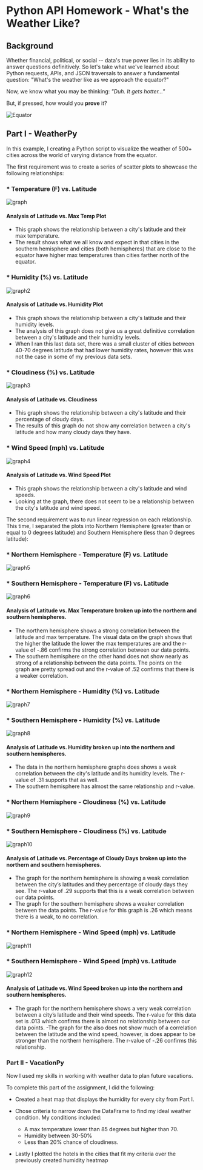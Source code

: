 # Python API Homework - What's the Weather Like?

## Background

Whether financial, political, or social -- data's true power lies in its ability to answer questions definitively. So let's take what we've learned about Python requests, APIs, and JSON traversals to answer a fundamental question: "What's the weather like as we approach the equator?"

Now, we know what you may be thinking: _"Duh. It gets hotter..."_

But, if pressed, how would you **prove** it?

![Equator](Images/equatorsign.png)


## Part I - WeatherPy

In this example, I creating a Python script to visualize the weather of 500+ cities across the world of varying distance from the equator.

The first requirement was to create a series of scatter plots to showcase the following relationships:

### * Temperature (F) vs. Latitude
![graph](output_data/Fig1.png)

#### Analysis of Latitude vs. Max Temp Plot
- This graph shows the relationship between a city's latitude and their max temperature.
- The result shows what we all know and expect in that cities in the southern hemisphere and cities (both hemispheres) that are close to the equator have higher max temperatures than cities farther north of the equator.


### * Humidity (%) vs. Latitude
![graph2](output_data/Fig2.png)

#### Analysis of Latitude vs. Humidity Plot
- This graph shows the relationship between a city's latitude and their humidity levels.
- The analysis of this graph does not give us a great definitive correlation between a city's latitude and their humidity levels.
- When I ran this last data set, there was a small cluster of cities between 40-70 degrees latitude that had lower humidity rates, however this was not the case in some of my previous data sets.


### * Cloudiness (%) vs. Latitude
![graph3](output_data/Fig3.png)

#### Analysis of Latitude vs. Cloudiness
- This graph shows the relationship between a city's latitude and their percentage of cloudy days.
- The results of this graph do not show any correlation between a city's latitude and how many cloudy days they have.


### * Wind Speed (mph) vs. Latitude
![graph4](output_data/Fig4.png)

#### Analysis of Latitude vs. Wind Speed Plot
- This graph shows the relationship between a city's latitude and wind speeds.
- Looking at the graph, there does not seem to be a relationship between the city's latitude and wind speed.



The second requirement was to run linear regression on each relationship. This time, I separated the plots into Northern Hemisphere (greater than or equal to 0 degrees latitude) and Southern Hemisphere (less than 0 degrees latitude):

### * Northern Hemisphere - Temperature (F) vs. Latitude
![graph5](output_data/LinRegress1.png)

### * Southern Hemisphere - Temperature (F) vs. Latitude
![graph6](output_data/LinRegress2.png)

#### Analysis of Latitude vs. Max Temperature broken up into the northern and southern hemispheres.
- The northern hemisphere shows a strong correlation between the latitude and max temperature. The visual data on the graph shows that the higher the latitude the lower the max temperatures are and the r-value of -.86 confirms the strong correlation between our data points.
- The southern hemisphere on the other hand does not show nearly as strong of a relationship between the data points. The points on the graph are pretty spread out and the r-value of .52 confirms that there is a weaker correlation.

### * Northern Hemisphere - Humidity (%) vs. Latitude
![graph7](output_data/LinRegress3.png)

### * Southern Hemisphere - Humidity (%) vs. Latitude
![graph8](output_data/LinRegress4.png)

#### Analysis of Latitude vs. Humidity broken up into the northern and southern hemispheres.
- The data in the northern hemisphere graphs does shows a weak correlation between the city's latitude and its humidity levels. The r-value of .31 supports that as well.
- The southern hemisphere has almost the same relationship and r-value. 

### * Northern Hemisphere - Cloudiness (%) vs. Latitude
![graph9](output_data/LinRegress5.png)

### * Southern Hemisphere - Cloudiness (%) vs. Latitude
![graph10](output_data/LinRegress6.png)

#### Analysis of Latitude vs. Percentage of Cloudy Days broken up into the northern and southern hemispheres.
- The graph for the northern hemisphere is showing a weak correlation between the city’s latitudes and they percentage of cloudy days they see. The r-value of .29 supports that this is a weak correlation between our data points.
- The graph for the southern hemisphere shows a weaker correlation between the data points. The r-value for this graph is .26 which means there is a weak, to no correlation.

### * Northern Hemisphere - Wind Speed (mph) vs. Latitude
![graph11](output_data/LinRegress7.png)

### * Southern Hemisphere - Wind Speed (mph) vs. Latitude
![graph12](output_data/LinRegress8.png)

#### Analysis of Latitude vs. Wind Speed broken up into the northern and southern hemispheres.
- The graph for the northern hemisphere shows a very weak correlation between a city’s latitude and their wind speeds. The r-value for this data set is .013 which confirms there is almost no relationship between our data points.
-The graph for the also does not show much of a correlation between the latitude and the wind speed, however, is does appear to be stronger than the northern hemisphere. The r-value of -.26 confirms this relationship.


### Part II - VacationPy

Now I used my skills in working with weather data to plan future vacations.

To complete this part of the assignment, I did the following:

* Created a heat map that displays the humidity for every city from Part I.

* Chose criteria to narrow down the DataFrame to find my ideal weather condition. My conditions included:

  * A max temperature lower than 85 degrees but higher than 70.
  * Humidity between 30-50%
  * Less than 20% chance of cloudiness.
  
 * Lastly I plotted the hotels in the cities that fit my criteria over the previously created humidity heatmap



